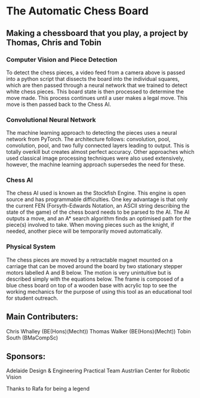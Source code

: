 # The Automatic Chess Board
## Making a chessboard that you play, a project by Thomas, Chris and Tobin

### Computer Vision and Piece Detection
To detect the chess pieces, a video feed from a camera above is passed into a python script that dissects the board into the individual squares, which are then passed through a neural network that we trained to detect white chess pieces. This board state is then processed to determine the move made. This process continues until a user makes a legal move. This move is then passed back to the Chess AI.

### Convolutional Neural Network
The machine learning approach to detecting the pieces uses a neural network from PyTorch. The architecture follows: convolution, pool, convolution, pool, and two fully connected layers leading to output. This is totally overkill but creates almost perfect accuracy. Other approaches which used classical image processing techniques were also used extensively, however, the machine learning approach supersedes the need for these. 

### Chess AI
The chess AI used is known as the Stockfish Engine. This engine is open source and has programmable difficulties. One key advantage is that only the current FEN (Forsyth-Edwards Notation, an ASCII string describing the state of the game) of the chess board needs to be parsed to the AI. The AI outputs a move, and an A* search algorithm finds an optimised path for the piece(s) involved to take. When moving pieces such as the knight, if needed, another piece will be temporarily moved automatically.

### Physical System
The chess pieces are moved by a retractable magnet mounted on a carriage that can be moved around the board by two stationary stepper motors labelled A and B below. The motion is very unintuitive but is described simply with the equations below. The frame is composed of a blue chess board on top of a wooden base with acrylic top to see the working mechanics for the purpose of using this tool as an educational tool for student outreach.


## Main Contributers:
Chris Whalley (BE(Hons)(Mecht))
Thomas Walker (BE(Hons)(Mecht))
Tobin South (BMaCompSc)

## Sponsors:
Adelaide Design & Engineering Practical Team
Austrlian Center for Robotic Vision

Thanks to Rafa for being a legend
